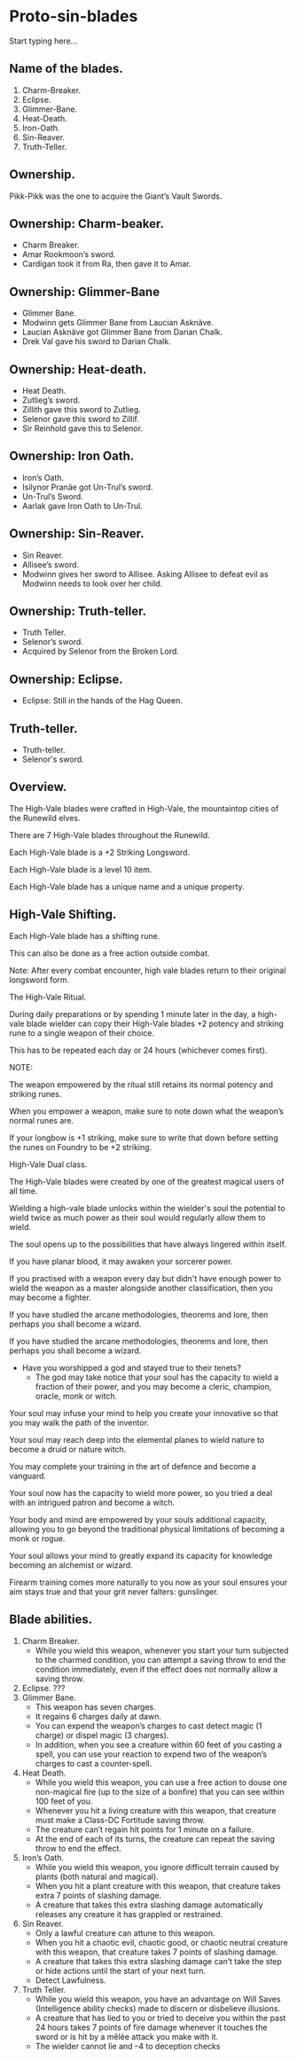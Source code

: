 # Proto-sin-blades

Start typing here...

## Name of the blades.

1. Charm-Breaker. 
2. Eclipse.
3. Glimmer-Bane. 
4. Heat-Death. 
5. Iron-Oath. 
6. Sin-Reaver.
7. Truth-Teller.

## Ownership.

Pikk-Pikk was the one to acquire the Giant’s Vault Swords.

## Ownership: Charm-beaker.

- Charm Breaker. 
- Amar Rookmoon’s sword. 
- Cardigan took it from Ra, then gave it to Amar.

## Ownership: Glimmer-Bane

- Glimmer Bane. 
- Modwinn gets Glimmer Bane from Laucian Asknäve. 
- Laucian Asknäve got Glimmer Bane from Darian Chalk. 
- Drek Val gave his sword to Darian Chalk.

## Ownership: Heat-death.

- Heat Death. 
- Zutlieg’s sword. 
- Zillith gave this sword to Zutlieg. 
- Selenor gave this sword to Zillif. 
- Sir Reinhold gave this to Selenor.

## Ownership: Iron Oath.

- Iron’s Oath. 
- Isilynor Pranäe got Un-Trul’s sword. 
- Un-Trul’s Sword. 
- Aarlak gave Iron Oath to Un-Trul.

## Ownership: Sin-Reaver.
- Sin Reaver. 
- Allisee’s sword. 
- Modwinn gives her sword to Allisee. Asking Allisee to defeat evil as Modwinn needs to look over her child.

## Ownership: Truth-teller.

- Truth Teller. 
- Selenor’s sword. 
- Acquired by Selenor from the Broken Lord.

## Ownership: Eclipse.

- Eclipse: Still in the hands of the Hag Queen.

## Truth-teller.

- Truth-teller. 
- Selenor's sword.

## Overview.

The High-Vale blades were crafted in High-Vale, the mountaintop cities of the Runewild elves.

There are 7 High-Vale blades throughout the Runewild.

Each High-Vale blade is a +2 Striking Longsword.

Each High-Vale blade is a level 10 item.

Each High-Vale blade has a unique name and a unique property.

## High-Vale Shifting.

Each High-Vale blade has a shifting rune.

This can also be done as a free action outside combat.

Note: After every combat encounter, high vale blades return to their original longsword form.

The High-Vale Ritual.

During daily preparations or by spending 1 minute later in the day, a high-vale blade wielder can copy their High-Vale blades +2 potency and striking rune to a single weapon of their choice.

This has to be repeated each day or 24 hours (whichever comes first).

NOTE:

The weapon empowered by the ritual still retains its normal potency and striking runes.

When you empower a weapon, make sure to note down what the weapon’s normal runes are.

If your longbow is +1 striking, make sure to write that down before setting the runes on Foundry to be +2 striking.

High-Vale Dual class.

The High-Vale blades were created by one of the greatest magical users of all time.

Wielding a high-vale blade unlocks within the wielder's soul the potential to wield twice as much power as their soul would regularly allow them to wield.

The soul opens up to the possibilities that have always lingered within itself.

If you have planar blood, it may awaken your sorcerer power.

If you practised with a weapon every day but didn't have enough power to wield the weapon as a master alongside another classification, then you may become a fighter.

If you have studied the arcane methodologies, theorems and lore, then perhaps you shall become a wizard.

If you have studied the arcane methodologies, theorems and lore, then perhaps you shall become a wizard.

- Have you worshipped a god and stayed true to their tenets? 
  - The god may take notice that your soul has the capacity to wield a fraction of their power, and you may become a cleric, champion, oracle, monk or witch.

Your soul may infuse your mind to help you create your innovative so that you may walk the path of the inventor.

Your soul may reach deep into the elemental planes to wield nature to become a druid or nature witch.

You may complete your training in the art of defence and become a vanguard.

Your soul now has the capacity to wield more power, so you tried a deal with an intrigued patron and become a witch.

Your body and mind are empowered by your souls additional capacity,
allowing you to go beyond the traditional physical limitations of becoming a monk or rogue.

Your soul allows your mind to greatly expand its capacity for knowledge becoming an alchemist or wizard.

Firearm training comes more naturally to you now as your soul ensures your aim stays true and that your grit never falters: gunslinger.

## Blade abilities.

1. Charm Breaker. 
   - While you wield this weapon, whenever you start your turn subjected to the charmed condition, you can attempt a 
      saving throw to end the condition immediately, even if the effect does not normally allow a saving throw.
2. Eclipse. ???
3. Glimmer Bane. 
   - This weapon has seven charges. 
   - It regains 6 charges daily at dawn. 
   - You can expend the weapon’s charges to cast detect magic (1 charge) or dispel magic (3 charges). 
   - In addition, when you see a creature within 60 feet of you casting a spell, you can use your reaction to expend two of the weapon’s charges to cast a counter-spell.
4. Heat Death.
   - While you wield this weapon, you can use a free action to douse one non-magical fire (up to the size of a bonfire) that you can see within 100 feet of you. 
   - Whenever you hit a living creature with this weapon, that creature must make a Class-DC Fortitude saving throw. 
   - The creature can’t regain hit points for 1 minute on a failure. 
   - At the end of each of its turns, the creature can repeat the saving throw to end the effect.
5. Iron’s Oath. 
   - While you wield this weapon, you ignore difficult terrain caused by plants (both natural and magical). 
   - When you hit a plant creature with this weapon, that creature takes extra 7 points of slashing damage. 
   - A creature that takes this extra slashing damage automatically releases any creature it has grappled or restrained.
6. Sin Reaver.
   - Only a lawful creature can attune to this weapon.
   - When you hit a chaotic evil, chaotic good, or chaotic neutral creature with this weapon, that creature takes 7 points of slashing damage.
   - A creature that takes this extra slashing damage can’t take the step or hide actions until the start of your next turn. 
   - Detect Lawfulness.
7. Truth Teller.
   - While you wield this weapon, you have an advantage on Will Saves (Intelligence ability checks) made to discern or 
      disbelieve illusions.
   - A creature that has lied to you or tried to deceive you within the past 24 hours takes 7 points of fire damage whenever it touches the sword or is hit by a mêlée attack you make with it.
   - The wielder cannot lie and –4 to deception checks

